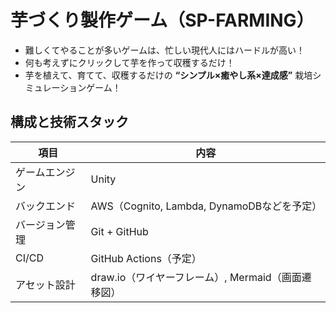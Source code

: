 # 芋づくり製作ゲーム（SP-FARMING）
- 難しくてやることが多いゲームは、忙しい現代人にはハードルが高い！
- 何も考えずにクリックして芋を作って収穫するだけ！
- 芋を植えて、育てて、収穫するだけの **“シンプル×癒やし系×達成感”** 栽培シミュレーションゲーム！

## 構成と技術スタック

| 項目 | 内容 |
|------|------|
| ゲームエンジン | Unity |
| バックエンド | AWS（Cognito, Lambda, DynamoDBなどを予定） |
| バージョン管理 | Git + GitHub |
| CI/CD | GitHub Actions（予定） |
| アセット設計 | draw.io（ワイヤーフレーム）, Mermaid（画面遷移図） |

